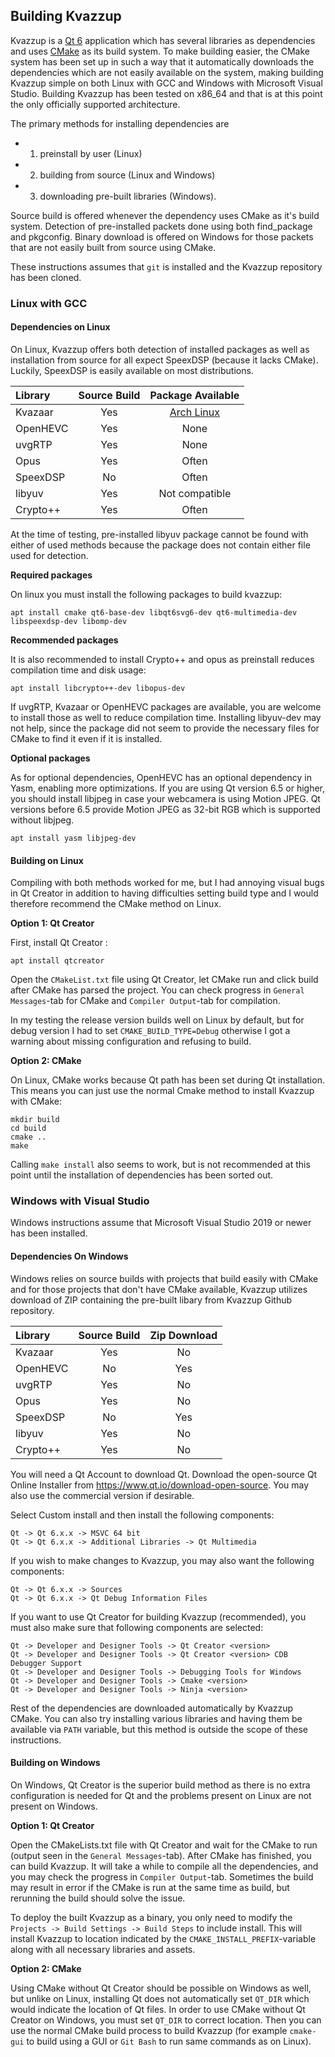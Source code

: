 ## Building Kvazzup

Kvazzup is a [Qt 6](https://www.qt.io/product/qt6) application which has several libraries as dependencies and uses [CMake](https://cmake.org/) as its build system. To make building easier, the CMake system has been set up in such a way that it automatically downloads the dependencies which are not easily available on the system, making building Kvazzup simple on both Linux with GCC and Windows with Microsoft Visual Studio. Building Kvazzup has been tested on x86_64 and that is at this point the only officially supported architecture.

The primary methods for installing dependencies are 
* 1) preinstall by user (Linux)
* 2) building from source (Linux and Windows)
* 3) downloading pre-built libraries (Windows). 

Source build is offered whenever the dependency uses CMake as it's build system. Detection of pre-installed packets done using both find_package and pkgconfig. Binary download is offered on Windows for those packets that are not easily built from source using CMake.

These instructions assumes that `git` is installed and the Kvazzup repository has been cloned. 

### Linux with GCC

#### Dependencies on Linux

On Linux, Kvazzup offers both detection of installed packages as well as installation from source for all expect SpeexDSP (because it lacks CMake). Luckily, SpeexDSP is easily available on most distributions.

| Library  | Source Build  | Package Available |
| :---     | :---:         | :---:             | 
| Kvazaar  |     Yes       |    [Arch Linux](https://archlinux.org/packages/community/x86_64/kvazaar/) | 
| OpenHEVC |     Yes       |        None       | 
| uvgRTP   |     Yes       |        None       | 
| Opus     |     Yes       |        Often      | 
| SpeexDSP |     No        |        Often      | 
| libyuv   |     Yes       |  Not compatible   | 
| Crypto++ |     Yes       |        Often      | 

At the time of testing, pre-installed libyuv package cannot be found with either of used methods because the package does not contain either file used for detection.

**Required packages**

On linux you must install the following packages to build kvazzup: 

```
apt install cmake qt6-base-dev libqt6svg6-dev qt6-multimedia-dev libspeexdsp-dev libomp-dev
```

**Recommended packages**

It is also recommended to install Crypto++ and opus as preinstall reduces compilation time and disk usage:

```
apt install libcrypto++-dev libopus-dev
```

If uvgRTP, Kvazaar or OpenHEVC packages are available, you are welcome to install those as well to reduce compilation time. Installing libyuv-dev may not help, since the package did not seem to provide the necessary files for CMake to find it even if it is installed.

**Optional packages**

As for optional dependencies, OpenHEVC has an optional dependency in Yasm, enabling more optimizations. If you are using Qt version 6.5 or higher, you should install libjpeg in case your webcamera is using Motion JPEG. Qt versions before 6.5 provide Motion JPEG as 32-bit RGB which is supported without libjpeg.

```
apt install yasm libjpeg-dev
```

#### Building on Linux

Compiling with both methods worked for me, but I had annoying visual bugs in Qt Creator in addition to having difficulties setting build type and I would therefore recommend the CMake method on Linux.

**Option 1: Qt Creator**

First, install Qt Creator :
```
apt install qtcreator
```

Open the `CMakeList.txt` file using Qt Creator, let CMake run and click build after CMake has parsed the project. You can check progress in `General Messages`-tab for CMake and `Compiler Output`-tab for compilation.

In my testing the release version builds well on Linux by default, but for debug version I had to set `CMAKE_BUILD_TYPE=Debug` otherwise I got a warning about missing configuration and refusing to build.

**Option 2: CMake**

On Linux, CMake works because Qt path has been set during Qt installation. This means you can just use the normal Cmake method to install Kvazzup with CMake:

```
mkdir build
cd build
cmake ..
make
```

Calling `make install` also seems to work, but is not recommended at this point until the installation of dependencies has been sorted out.

### Windows with Visual Studio

Windows instructions assume that Microsoft Visual Studio 2019 or newer has been installed.

#### Dependencies On Windows

Windows relies on source builds with projects that build easily with CMake and for those projects that don't have CMake available, Kvazzup utilizes download of ZIP containing the pre-built libary from Kvazzup Github repository.

| Library  | Source Build | Zip Download |
| :---     | :---:        | :---:        | 
| Kvazaar  |     Yes      |      No      | 
| OpenHEVC |     No       |      Yes     | 
| uvgRTP   |     Yes      |      No      | 
| Opus     |     Yes      |      No      | 
| SpeexDSP |     No       |      Yes     | 
| libyuv   |     Yes      |      No      | 
| Crypto++ |     Yes      |      No      | 


You will need a Qt Account to download Qt. Download the open-source Qt Online Installer from https://www.qt.io/download-open-source. You may also use the commercial version if desirable. 

Select Custom install and then install the following components:
```
Qt -> Qt 6.x.x -> MSVC 64 bit
Qt -> Qt 6.x.x -> Additional Libraries -> Qt Multimedia
```

If you wish to make changes to Kvazzup, you may also want the following components:
```
Qt -> Qt 6.x.x -> Sources
Qt -> Qt 6.x.x -> Qt Debug Information Files
```

If you want to use Qt Creator for building Kvazzup (recommended), you must also make sure that following components are selected:
```
Qt -> Developer and Designer Tools -> Qt Creator <version>
Qt -> Developer and Designer Tools -> Qt Creator <version> CDB Debugger Support
Qt -> Developer and Designer Tools -> Debugging Tools for Windows
Qt -> Developer and Designer Tools -> Cmake <version>
Qt -> Developer and Designer Tools -> Ninja <version>
```

Rest of the dependencies are downloaded automatically by Kvazzup CMake. You can also try installing various libraries and having them be available via `PATH` variable, but this method is outside the scope of these instructions.

#### Building on Windows

On Windows, Qt Creator is the superior build method as there is no extra configuration is needed for Qt and the problems present on Linux are not present on Windows.

**Option 1: Qt Creator**

Open the CMakeLists.txt file with Qt Creator and wait for the CMake to run (output seen in the `General Messages`-tab). After CMake has finished, you can build Kvazzup. It will take a while to compile all the dependencies, and you may check the progress in `Compiler Output`-tab. Sometimes the build may result in error if the CMake is run at the same time as build, but rerunning the build should solve the issue.

To deploy the built Kvazzup as a binary, you only need to modify the `Projects -> Build Settings -> Build Steps` to include install. This will install Kvazzup to location indicated by the `CMAKE_INSTALL_PREFIX`-variable along with all necessary libraries and assets.

**Option 2: CMake**

Using CMake without Qt Creator should be possible on Windows as well, but unlike on Linux, installing Qt does not automatically set `QT_DIR` which would indicate the location of Qt files. In order to use CMake without Qt Creator on Windows, you must set `QT_DIR` to correct location. Then you can use the normal CMake build process to build Kvazzup (for example `cmake-gui` to build using a GUI or `Git Bash` to run same commands as on Linux).
